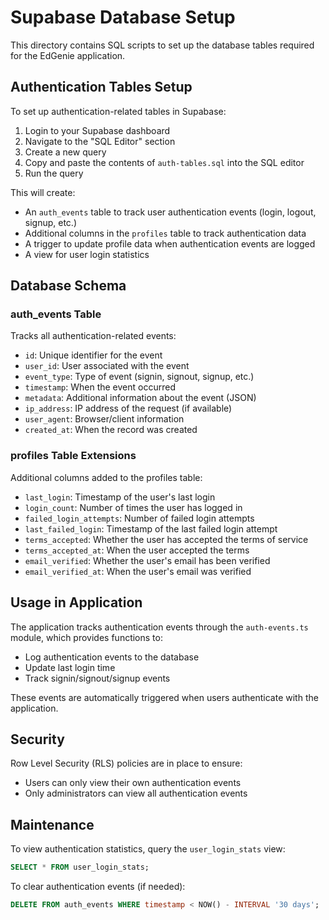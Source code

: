 # Supabase Database Setup

This directory contains SQL scripts to set up the database tables required for the EdGenie application.

## Authentication Tables Setup

To set up authentication-related tables in Supabase:

1. Login to your Supabase dashboard
2. Navigate to the "SQL Editor" section
3. Create a new query
4. Copy and paste the contents of `auth-tables.sql` into the SQL editor
5. Run the query

This will create:

- An `auth_events` table to track user authentication events (login, logout, signup, etc.)
- Additional columns in the `profiles` table to track authentication data
- A trigger to update profile data when authentication events are logged
- A view for user login statistics

## Database Schema

### auth_events Table

Tracks all authentication-related events:

- `id`: Unique identifier for the event
- `user_id`: User associated with the event
- `event_type`: Type of event (signin, signout, signup, etc.)
- `timestamp`: When the event occurred
- `metadata`: Additional information about the event (JSON)
- `ip_address`: IP address of the request (if available)
- `user_agent`: Browser/client information
- `created_at`: When the record was created

### profiles Table Extensions

Additional columns added to the profiles table:

- `last_login`: Timestamp of the user's last login
- `login_count`: Number of times the user has logged in
- `failed_login_attempts`: Number of failed login attempts
- `last_failed_login`: Timestamp of the last failed login attempt
- `terms_accepted`: Whether the user has accepted the terms of service
- `terms_accepted_at`: When the user accepted the terms
- `email_verified`: Whether the user's email has been verified
- `email_verified_at`: When the user's email was verified

## Usage in Application

The application tracks authentication events through the `auth-events.ts` module, which provides functions to:

- Log authentication events to the database
- Update last login time
- Track signin/signout/signup events

These events are automatically triggered when users authenticate with the application.

## Security

Row Level Security (RLS) policies are in place to ensure:

- Users can only view their own authentication events
- Only administrators can view all authentication events

## Maintenance

To view authentication statistics, query the `user_login_stats` view:

```sql
SELECT * FROM user_login_stats;
```

To clear authentication events (if needed):

```sql
DELETE FROM auth_events WHERE timestamp < NOW() - INTERVAL '30 days';
``` 